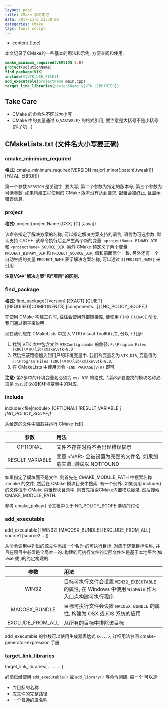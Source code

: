 ```yaml
---
layout: post
title: CMake 学习笔记
data: 2017-11-6 21:38:00
categories: CMake
tags: tools script
---
```


* content
{:toc}

本文记录了CMake的一些基本的用法和示例, 方便查阅和使用. 

```cmake
cmake_minimum_required(VERSION 2.8)
project(solutionName)
find_package(VTK)
include(${VTK_USE_FILE})
add_executable(projectName main.cpp)
target_link_libraries(projectName ${VTK_LIBRARIES})
```




## Take Care

* CMake 的命令名不区分大小写
* CMake 中的变量通过 `${VARIABLE}` 的格式引用, 要注意是大括号不是小括号(踩了坑...)


## CMakeLists.txt (文件名大小写要正确)

### cmake\_minimum\_required

**格式:** cmake\_minimum\_required(VERSION major[.minor[.patch[.tweak]]] [FATAL_ERROR])

第一个参数 `VERSION` 是关键字, 要大写; 第二个参数为指定的版本号; 第三个参数为可选参数. 如果构建工程使用的 CMake 版本没有达到要求, 配置会被终止, 且显示错误信息. 


### project

**格式:** project(projectName [CXX] [C] [Java])

该命令指定了解决方案的名称; 可以指定解决方案支持的语言, 语言为可选参数. 默认支持 C/C++. 该命令执行后会产生两个新的变量: `<projectName>_BINARY_DIR` 和 `<projectName>_SOURCE_DIR`. 另外 CMake 预定义了两个变量 `PROJECT_BINARY_DIR` 和 `PROJECT_SOURCE_DIR`, 值和前面两个一致. 另外还有一个自动生成的变量 `PROJECT_NAME` 表示解决方案名称, 可以通过 `${PROJECT_NAME}` 来引用. 

**注意VS中"解决方案"和"项目"的区别.**


### find_package

**格式:** find\_package(<package> [version] [EXACT] [QUIET] [[REQUIRED|COMPONENTS] [components...]] [NO\_POLICY\_SCOPE])

在使用 CMake 构建工程时, 往往会使用外部链接库, 便使用 `FIND PACKAGE` 命令. 我们通过例子来说明.

现在我们想在 CMakeLists 中加入 VTK(Visual ToolKit) 库, 分以下几步:

1. 找到 VTK 库中包含文件 `VTKConfig.cmake` 的路径: `F:\Program Files (x86)\VTK\lib\cmake\vtk-8.0`
2. 然后把该路径加入到用户的环境变量中. 我们令变量名为 `VTK_DIR`, 变量值为 `F:\Program Files (x86)\VTK\lib\cmake\vtk-8.0`.
3. 在 CMakeLists 中使用命令 `FIND PACKAGE(VTK)` 即可.

**注意:** 第2步中的环境变量名必须为 `xyz_DIR` 的格式, 而第3步要查找的模块名称必须是 `xyz`, 即必须和环境变量中的对应.  


### include

include(<file|module> [OPTIONAL] [RESULT\_VARIABLE <VAR>] [NO\_POLICY_SCOPE])

从给定的文件中加载并运行 CMake 代码. 

| 参数 | 用法 |
|:----:|:-----|
| OPTIONAL | 文件不存在时将不会出现错误提示 |
| RESULT_VARIABLE | 变量 \<VAR\> 会被设置为完整的文件名, 如果加载失败, 则赋以 NOTFOUND |

如果指定了模块而不是文件, 则首先在 CMAKE\_MODULE\_PATH 中搜索名称 <modulename>.cmake 的文件, 然后在 CMake 模块目录中搜索. 有一个例外: 如果调用 include() 的文件位于 CMake 内置模块目录中, 则首先搜索CMake内置模块目录, 然后搜索 CMAKE\_MODULE\_PATH.

参考 cmake\_policy() 令文档中关于 NO\_POLICY_SCOPE 选项的讨论.

### add_executable

add\_executable(<name> [WIN32] [MACOSX\_BUNDLE] [EXCLUDE\_FROM_ALL] source1 [source2 ...])

从命令调用中列出的源文件添加一个名为 <name> 的可执行目标. <name> 对应于逻辑目标名称, 并且在项目中必须是全局唯一的. 构建的可执行文件的实际文件名是基于本地平台(如 <name>.exe 或 <name>)的约定构建的.

| 参数 | 用法 |
|:----:|:-----|
| WIN32 | 目标可执行文件会设置 `WIN32_EXECUTABLE` 的属性, 在 Windows 中使用 `WinMain` 作为入口点构建可执行程序 |
| MACOSX_BUNDLE | 目标可执行文件会设置 `MACOSX_BUNDLE` 的属性, 构建为 OSX 或 iOS 系统的应用 |
| EXCLUDE\_FROM_ALL | 从所有的目标中排除该目标 |

add_executable 的参数可以使用生成器表达式 `$<...>`, 详细用法参阅 cmake-generator-expression 手册.


### target\_link\_libraries

target\_link\_libraries(<target> ... <item>... ...)

<target> 必须已经使用 `add_executable()` 或 `add_library()` 等命令创建. 每一个 <item> 可以是:
* 库目标的名称
* 库文件的完整路径
* 一个普通的库名称
